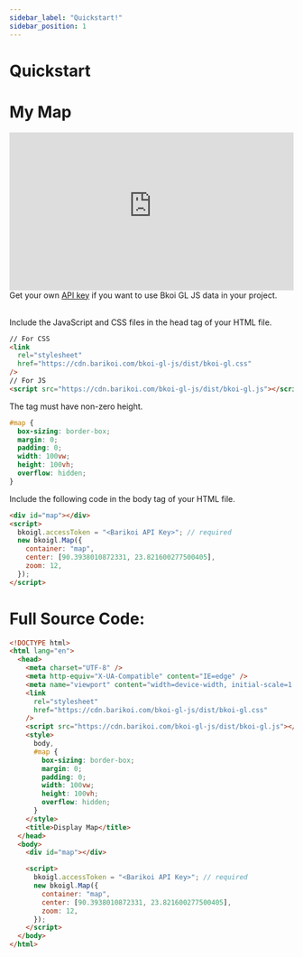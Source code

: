 ```yaml
---
sidebar_label: "Quickstart!"
sidebar_position: 1
---
```


<head>
  <title>Barikoi Documentation</title>
</head>

# Quickstart

# My Map

<iframe src="https://bkoi-gl-example-display-map.surge.sh/" width="100%" height="280px" frameborder="0" allowfullscreen ></iframe>
Get your own <a href="https://developer.barikoi.com/">API key</a> if you want to use Bkoi GL JS data in your project.<br/> <br/>

Include the JavaScript and CSS files in the head tag of your HTML file.

```html
// For CSS
<link
  rel="stylesheet"
  href="https://cdn.barikoi.com/bkoi-gl-js/dist/bkoi-gl.css"
/>
// For JS
<script src="https://cdn.barikoi.com/bkoi-gl-js/dist/bkoi-gl.js"></script>
```

The tag must have non-zero height.

```css
#map {
  box-sizing: border-box;
  margin: 0;
  padding: 0;
  width: 100vw;
  height: 100vh;
  overflow: hidden;
}
```

Include the following code in the body tag of your HTML file.

```html
<div id="map"></div>
<script>
  bkoigl.accessToken = "<Barikoi API Key>"; // required
  new bkoigl.Map({
    container: "map",
    center: [90.3938010872331, 23.821600277500405],
    zoom: 12,
  });
</script>
```

# Full Source Code:

```html
<!DOCTYPE html>
<html lang="en">
  <head>
    <meta charset="UTF-8" />
    <meta http-equiv="X-UA-Compatible" content="IE=edge" />
    <meta name="viewport" content="width=device-width, initial-scale=1.0" />
    <link
      rel="stylesheet"
      href="https://cdn.barikoi.com/bkoi-gl-js/dist/bkoi-gl.css"
    />
    <script src="https://cdn.barikoi.com/bkoi-gl-js/dist/bkoi-gl.js"></script>
    <style>
      body,
      #map {
        box-sizing: border-box;
        margin: 0;
        padding: 0;
        width: 100vw;
        height: 100vh;
        overflow: hidden;
      }
    </style>
    <title>Display Map</title>
  </head>
  <body>
    <div id="map"></div>

    <script>
      bkoigl.accessToken = "<Barikoi API Key>"; // required
      new bkoigl.Map({
        container: "map",
        center: [90.3938010872331, 23.821600277500405],
        zoom: 12,
      });
    </script>
  </body>
</html>
```
